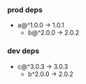 ###  prod deps
* a@^1.0.0 -> 1.0.1
  * b@^2.0.0 -> 2.0.2

### dev deps
* c@^3.0.3 -> 3.0.3
  * b^2.0.0 -> 2.0.2
